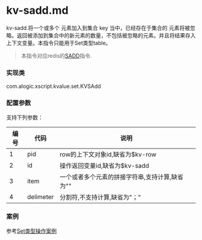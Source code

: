 kv-sadd.md
=======

kv-sadd.将一个或多个 元素加入到集合 key 当中，已经存在于集合的 元素将被忽略。返回被添加到集合中的新元素的数量，不包括被忽略的元素。并且将结果存入上下文变量。本指令只能用于Set类型table。

> 本指令对应redis的[SADD](http://redis.io/commands/sadd)指令.

### 实现类

com.alogic.xscript.kvalue.set.KVSAdd

### 配置参数

支持下列参数：

| 编号 | 代码 | 说明 |
| ---- | ---- | ---- |
| 1 | pid | row的上下文对象id,缺省为$kv-row |
| 2 | id | 操作返回变量id,缺省为$kv-sadd |
| 3 | item | 一个或者多个元素的拼接字符串,支持计算,缺省为"" |
| 4 | delimeter | 分割符,不支持计算,缺省为"；"|

### 案例

参考[Set类型操作案例](case.set.md)